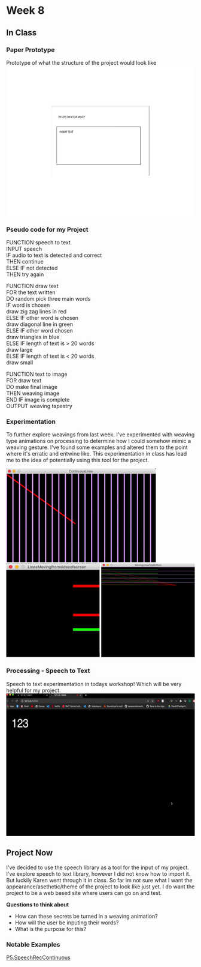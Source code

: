 # Week 8 <br>
## In Class <br>
### Paper Prototype <br/> 
Prototype of what the structure of the project would look like <br/> 
<img src="https://github.com/ChantelLai/Slave-to-the-Algorithm/blob/master/Week%207/PaperPrototype.gif" border="0" width="600" height="400"/> 

### Pseudo code for my Project <br/> 
FUNCTION speech to text <br/> 
INPUT speech <br/> 
IF audio to text is detected and correct <br/> 
	THEN continue <br/> 
ELSE IF not detected <br/> 
	THEN try again <br/> 

FUNCTION draw text <br/> 
FOR the text written <br/> 
DO random pick three main words <br/> 
IF word is chosen <br/> 
	draw zig zag lines in red <br/> 
ELSE IF other word is chosen <br/> 
	draw diagonal line in green <br/> 
ELSE IF other word chosen <br/> 
	draw triangles in blue <br/> 
ELSE IF length of text is > 20 words <br/> 
	draw large <br/> 
ELSE IF length of text is < 20 words <br/> 
	draw small <br/> 

FUNCTION text to image <br/> 
FOR draw text <br/> 
DO make final image <br/> 
THEN weaving image <br/> 
END IF image is complete <br/> 
OUTPUT weaving tapestry  <br/> 

### Experimentation <br>
To further explore weavings from last week. I've experimented with weaving type animations on processing to determine how I could somehow mimic a weaving gesture. I've found some examples and altered them to the point where it's erratic and entwine like. This experimentation in class has lead me to the idea of potentially using this tool for the project. <br>

<img src="https://github.com/ChantelLai/Slave-to-the-Algorithm/blob/master/Week%208/ContinuousLines.gif" width="400" height="250"/>   <img src="https://github.com/ChantelLai/Slave-to-the-Algorithm/blob/master/Week%208/LinesMovingfromsideofscreen.gif" width="250" height="250"/>   <img src="https://github.com/ChantelLai/Slave-to-the-Algorithm/blob/master/Week%208/MovingLinesTopBottom.gif" width="250" height="250"/>

### Processing - Speech to Text <br>
Speech to text experimentation in todays workshop! Which will be very helpful for my project. <br>
<img src="https://github.com/ChantelLai/Slave-to-the-Algorithm/blob/master/Week%208/SpeechtoText.gif" border="0" width="600" height="380"/>

## Project Now <br>
I've decided to use the speech library as a tool for the input of my project. I've explore speech to text library, however I did not know how to import it. But luckily Karen went through it in class. So far im not sure what I want the appearance/asethetic/theme of the project to look like just yet. I do want the project to be a web based site where users can go on and test. <br>

__Questions to think about__ <br> 
- How can these secrets be turned in a weaving animation? <br>
- How will the user be inputing their words? <br>
- What is the purpose for this? <br>


### Notable Examples
[P5.SpeechRecContinuous](https://idmnyu.github.io/p5.js-speech/examples/05continuousrecognition.html)

